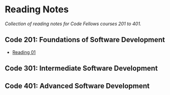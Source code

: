 # Reading Notes
*Collection of reading notes for Code Fellows courses 201 to 401.*

## Code 201: Foundations of Software Development
- [Reading 01](https://niccoryan0.github.io/reading-notes/201/reading-01)

## Code 301: Intermediate Software Development

## Code 401: Advanced Software Development
